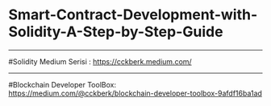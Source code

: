 # Smart-Contract-Development-with-Solidity-A-Step-by-Step-Guide
----------------------------------------------------------------

#Solidity Medium Serisi : https://cckberk.medium.com/ 

----------------------------------------------------------------

#Blockchain Developer ToolBox: https://medium.com/@cckberk/blockchain-developer-toolbox-9afdf16ba1ad
